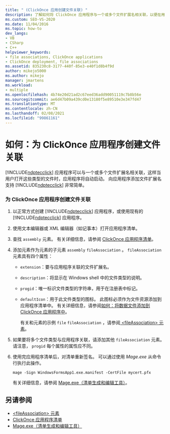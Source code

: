 ```yaml
---
title: " (ClickOnce 应用创建文件关联) "
description: 了解如何将 ClickOnce 应用程序与一个或多个文件扩展名相关联，以便在用户打开此类文件时启动应用程序。
ms.custom: SEO-VS-2020
ms.date: 11/04/2016
ms.topic: how-to
dev_langs:
- VB
- CSharp
- C++
helpviewer_keywords:
- file associations, ClickOnce applications
- ClickOnce deployment, file associations
ms.assetid: 835230c8-3177-440f-85e3-e40f1d8b4f9d
author: mikejo5000
ms.author: mikejo
manager: jmartens
ms.workload:
- multiple
ms.openlocfilehash: 4b74e20d21ad2c67eed36add90051119c7b8b56e
ms.sourcegitcommit: ae6d47b09a439cd0e13180f5e89510e3e347fd47
ms.translationtype: MT
ms.contentlocale: zh-CN
ms.lasthandoff: 02/08/2021
ms.locfileid: "99861161"
---
```

# <a name="how-to-create-file-associations-for-a-clickonce-application"></a>如何：为 ClickOnce 应用程序创建文件关联
[!INCLUDE[ndptecclick](../deployment/includes/ndptecclick_md.md)] 应用程序可以与一个或多个文件扩展名相关联，这样当用户打开这些类型的文件时，应用程序将自动启动。 向应用程序添加文件扩展名支持 [!INCLUDE[ndptecclick](../deployment/includes/ndptecclick_md.md)] 非常简单。

### <a name="to-create-file-associations-for-a-clickonce-application"></a>为 ClickOnce 应用程序创建文件关联

1. 以正常方式创建 [!INCLUDE[ndptecclick](../deployment/includes/ndptecclick_md.md)] 应用程序，或使用现有的 [!INCLUDE[ndptecclick](../deployment/includes/ndptecclick_md.md)] 应用程序。

2. 使用文本编辑器或 XML 编辑器（如记事本）打开应用程序清单。

3. 查找 `assembly` 元素。 有关详细信息，请参阅 [ClickOnce 应用程序清单](../deployment/clickonce-application-manifest.md)。

4. 添加元素作为元素的子元素 `assembly` `fileAssociation` 。 `fileAssociation`元素具有四个属性：

   - `extension`：要与应用程序关联的文件扩展名。

   - `description`：将显示在 Windows shell 中的文件类型的说明。

   - `progid`：唯一标识文件类型的字符串，用于在注册表中标记。

   - `defaultIcon`：用于此文件类型的图标。 此图标必须作为文件资源添加到应用程序清单中。 有关详细信息，请参阅[如何：将数据文件添加到 ClickOnce 应用程序中](../deployment/how-to-include-a-data-file-in-a-clickonce-application.md)。

     有关和元素的示例 `file` `fileAssociation` ，请参阅[ \<fileAssociation> 元素](../deployment/fileassociation-element-clickonce-application.md)。

5. 如果要将多个文件类型与应用程序关联，请添加其他 `fileAssociation` 元素。 请注意， `progid` 每个属性的属性应不同。

6. 使用完应用程序清单后，对清单重新签名。 可以通过使用 *Mage.exe* 从命令行执行此操作。

    `mage -Sign WindowsFormsApp1.exe.manifest -CertFile mycert.pfx`

    有关详细信息，请参阅 [Mage.exe（清单生成和编辑工具）](/dotnet/framework/tools/mage-exe-manifest-generation-and-editing-tool)。

## <a name="see-also"></a>另请参阅
- [\<fileAssociation> 元素](../deployment/fileassociation-element-clickonce-application.md)
- [ClickOnce 应用程序清单](../deployment/clickonce-application-manifest.md)
- [Mage.exe（清单生成和编辑工具）](/dotnet/framework/tools/mage-exe-manifest-generation-and-editing-tool)